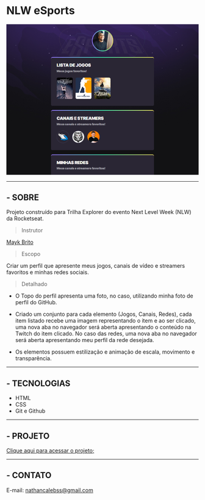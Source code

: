 # NLW eSports

![preview](./.github/preview.png)
________________________________
## - SOBRE

Projeto construído para Trilha Explorer do evento Next Level Week (NLW) da Rocketseat.

>Instrutor

[Mayk Brito](https://maykbrito.dev/)


> Escopo

Criar um perfil que apresente meus jogos, canais de vídeo e streamers favoritos e minhas redes sociais.

> Detalhado

* O Topo do perfil apresenta uma foto, no caso, utilizando minha foto de perfil do GitHub.

* Criado um conjunto para cada elemento (Jogos, Canais, Redes), cada item listado recebe uma imagem representando o item e ao ser clicado, uma nova aba no navegador será aberta apresentando o conteúdo na Twitch do item clicado. No caso das redes, uma nova aba no navegador será aberta apresentando meu perfil da rede desejada.

* Os elementos possuem estilização e animação de escala, movimento e transparência.
________________________________
## - TECNOLOGIAS

- HTML
- CSS
- Git e Github
________________________________
## - PROJETO

[Clique aqui para acessar o projeto;](https://nathancaleb.github.io/nlw-esports-explorer/)
________________________________
## - CONTATO

E-mail: nathancalebss@gmail.com
